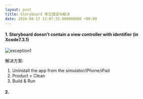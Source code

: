 ```yaml
---
layout: post
title: Storyboard 常见错误与解决
date: 2016-08-17 13:07:33.000000000 +09:00
---
```


#### 1. Storyboard doesn't contain a view controller with identifier (in Xcode7.3.1)
![exception1](http://o9lammkmn.bkt.clouddn.com/IMG_201608170001.png)

解决方案:
>
1. Uninstall the app from the simulator/iPhone/iPad
2. Product > Clean
3. Build & Run


#### 2. 



